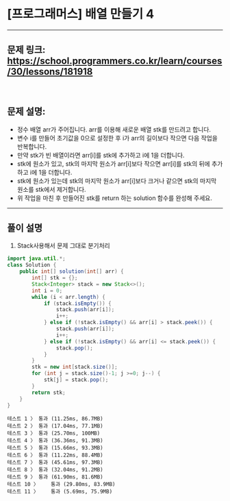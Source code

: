 # [프로그래머스] 배열 만들기 4


---

## 문제 링크: https://school.programmers.co.kr/learn/courses/30/lessons/181918

<br/>

## 문제 설명:

- 정수 배열 arr가 주어집니다. arr를 이용해 새로운 배열 stk를 만드려고 합니다.
- 변수 i를 만들어 초기값을 0으로 설정한 후 i가 arr의 길이보다 작으면 다음 작업을 반복합니다.
- 만약 stk가 빈 배열이라면 arr[i]를 stk에 추가하고 i에 1을 더합니다.
- stk에 원소가 있고, stk의 마지막 원소가 arr[i]보다 작으면 arr[i]를 stk의 뒤에 추가하고 i에 1을 더합니다.
- stk에 원소가 있는데 stk의 마지막 원소가 arr[i]보다 크거나 같으면 stk의 마지막 원소를 stk에서 제거합니다.
- 위 작업을 마친 후 만들어진 stk를 return 하는 solution 함수를 완성해 주세요.
---

## 풀이 설명

1. Stack사용해서 문제 그대로 분기처리

```java
import java.util.*;
class Solution {
    public int[] solution(int[] arr) {
        int[] stk = {};
        Stack<Integer> stack = new Stack<>();
        int i = 0;
        while (i < arr.length) {
            if (stack.isEmpty()) {
                stack.push(arr[i]);
                i++;
            } else if (!stack.isEmpty() && arr[i] > stack.peek()) {
                stack.push(arr[i]);
                i++;
            } else if (!stack.isEmpty() && arr[i] <= stack.peek()) {
                stack.pop();
            }
        }
        stk = new int[stack.size()];
        for (int j = stack.size()-1; j >=0; j--) {
            stk[j] = stack.pop();
        }
        return stk;
    }
}
```

```text
테스트 1 〉	통과 (11.25ms, 86.7MB)
테스트 2 〉	통과 (17.04ms, 77.1MB)
테스트 3 〉	통과 (25.70ms, 100MB)
테스트 4 〉	통과 (36.36ms, 91.3MB)
테스트 5 〉	통과 (15.66ms, 93.3MB)
테스트 6 〉	통과 (11.22ms, 88.4MB)
테스트 7 〉	통과 (45.61ms, 97.3MB)
테스트 8 〉	통과 (32.04ms, 91.2MB)
테스트 9 〉	통과 (61.90ms, 81.6MB)
테스트 10 〉	통과 (29.80ms, 83.9MB)
테스트 11 〉	통과 (5.69ms, 75.9MB)
```